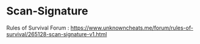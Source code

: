# Scan-Signature
Rules of Survival
Forum : https://www.unknowncheats.me/forum/rules-of-survival/265128-scan-signature-v1.html
